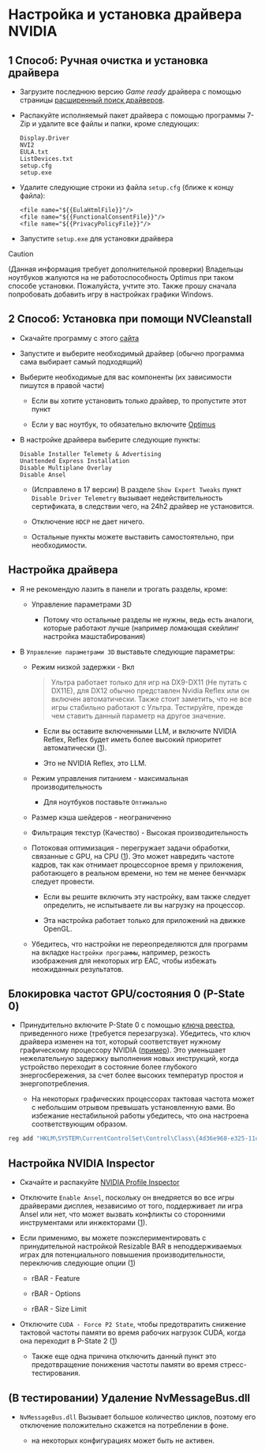 # Настройка и установка драйвера NVIDIA


## 1 Способ: Ручная очистка и установка драйвера

- Загрузите последнюю версию *Game ready* драйвера с помощью страницы [расширенный поиск драйверов](https://www.nvidia.com/download/find.aspx).

- Распакуйте исполняемый пакет драйвера с помощью программы 7-Zip и удалите все файлы и папки, кроме следующих:

    ```
    Display.Driver
    NVI2
    EULA.txt
    ListDevices.txt
    setup.cfg
    setup.exe
    ```

- Удалите следующие строки из файла ``setup.cfg`` (ближе к концу файла):

    ```
    <file name="${{EulaHtmlFile}}"/>
    <file name="${{FunctionalConsentFile}}"/>
    <file name="${{PrivacyPolicyFile}}"/>
    ```

- Запустите ``setup.exe`` для установки драйвера

> [!CAUTION]
> (Данная информация требует дополнительной проверки) Владельцы ноутбуков жалуются на не работоспособность Optimus при таком способе установки. Пожалуйста, учтите это. Также прошу сначала попробовать добавить игру в настройках графики Windows.
## 2 Способ: Установка при помощи NVCleanstall

- Скачайте программу с этого [сайта](https://www.techpowerup.com/download/techpowerup-nvcleanstall/)

- Запустите и выберите необходимый драйвер (обычно программа сама выбирает самый подходящий)

- Выберите необходимые для вас компоненты (их зависимости пишутся в правой части)

    - Если вы хотите установить только драйвер, то пропустите этот пункт

    - Если у вас ноутбук, то обязательно включите [Optimus](https://www.nvidia.com/en-us/geforce/technologies/optimus/technology/)      

-  В настройке драйвера выберите следующие пункты:

    ```
    Disable Installer Telemety & Advertising
    Unattended Express Installation
    Disable Multiplane Overlay
    Disable Ansel
    ```

    - (Исправлено в 17 версии) В разделе `Show Expert Tweaks` пункт `Disable Driver Telemetry` вызывает недействительность сертификата, в следствии чего, на 24h2 драйвер не установится.

    - Отключение `HDCP` не дает ничего.

    - Остальные пункты можете выставить самостоятельно, при необходимости.

## Настройка драйвера

- Я не рекомендую лазить в панели и трогать разделы, кроме:

    - Управление параметрами 3D

        - Потому что остальные разделы не нужны, ведь есть аналоги, которые работают лучше (например ломающая скейлинг настройка машстабирования)


- В `Управление параметрами 3D` выставьте следующие параметры:

    - Режим низкой задержки - Вкл
      > Ультра работает только для игр на DX9-DX11 (Не путать с DX11E), для DX12 обычно представлен Nvidia Reflex или он включен автоматически. Также стоит заметить, что не все игры стабильно работают с Ультра. Тестируйте, прежде чем ставить данный параметр на другое значение.
      
        - Если вы оставите включенными LLM, и включите NVIDIA Reflex, Reflex будет иметь более высокий приоритет автоматически ([1](https://www.nvidia.com/en-gb/geforce/news/reflex-low-latency-platform)).

        - Это не NVIDIA Reflex, это LLM.
    
    - Режим управления питанием - максимальная производительность

        - Для ноутбуков поставьте `Оптимально`

    - Размер кэша шейдеров - неограниченно

    - Фильтрация текстур (Качество) - Высокая производительность

    - Потоковая оптимизация - перегружает задачи обработки, связанные с GPU, на CPU ([1](https://tweakguides.pcgamingwiki.com/NVFORCE_8.html)). Это может навредить частоте кадров, так как отнимает процессорное время у приложения, работающего в реальном времени, но тем не менее бенчмарк следует провести. 

        - Если вы решите включить эту настройку, вам также следует определить, не испытываете ли вы нагрузку на процессор.
        
        - Эта настройка работает только для приложений на движке OpenGL.
    
    - Убедитесь, что настройки не переопределяются для программ на вкладке ``Настройки программы``, например, резкость изображения для некоторых игр EAC, чтобы избежать неожиданных результатов.

## Блокировка частот GPU/состояния 0 (P-State 0)

-  Принудительно включите P-State 0 с помощью [ключа реестра](https://github.com/djdallmann/GamingPCSetup/blob/master/CONTENT/RESEARCH/WINDRIVERS/README.md#q-is-there-a-registry-setting-that-can-force-your-display-adapter-to-remain-at-its-highest-performance-state-pstate-p0), приведенного ниже (требуется перезагрузка). Убедитесь, что ключ драйвера изменен на тот, который соответствует нужному графическому процессору NVIDIA ([пример](/docs/find-driver-key-example.png)). Это уменьшает нежелательную задержку выполнения новых инструкций, когда устройство переходит в состояние более глубокого энергосбережения, за счет более высоких температур простоя и энергопотребления.

    - На некоторых графических процессорах тактовая частота может с небольшим отрывом превышать установленную вами. Во избежание нестабильной работы убедитесь, что она настроена соответствующим образом.

``` bat
reg add "HKLM\SYSTEM\CurrentControlSet\Control\Class\{4d36e968-e325-11ce-bfc1-08002be10318}\0000" /v "DisableDynamicPstate" /t REG_DWORD /d "1" /f
```

## Настройка NVIDIA Inspector

- Скачайте и распакуйте [NVIDIA Profile Inspector](https://github.com/Orbmu2k/nvidiaProfileInspector)

- Отключите ``Enable Ansel``, поскольку он внедряется во все игры драйверами дисплея, независимо от того, поддерживает ли игра Ansel или нет, что может вызвать конфликты со сторонними инструментами или инжекторами ([1](https://www.pcgamingwiki.com/wiki/Nvidia#Ansel)).

- Если применимо, вы можете поэкспериментировать с принудительной настройкой Resizable BAR в неподдерживаемых играх для потенциального повышения производительности, переключив следующие опции ([1](https://www.youtube.com/watch?v=ZTOtqWTFSK8))

  - rBAR - Feature

  - rBAR - Options

  - rBAR - Size Limit

- Отключите ``CUDA - Force P2 State``, чтобы предотвратить снижение тактовой частоты памяти во время рабочих нагрузок CUDA, когда она переходит в P-State 2 ([1](/docs/cuda-force-p2-state-analysis.png))

    - Также еще одна причина отключить данный пункт это предотвращение понижения частоты памяти во время стресс-тестирования.

## (В тестировании) Удаление NvMessageBus.dll

- ```NvMessageBus.dll``` Вызывает большое количество циклов, поэтому его отключение положительно скажется на потреблении в фоне.

    - на некоторых конфигурациях может быть не активен.
